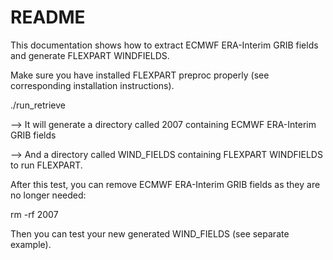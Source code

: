 # README #

This documentation shows how to extract ECMWF ERA-Interim GRIB fields and generate FLEXPART WINDFIELDS. 


Make sure you have installed FLEXPART preproc properly (see corresponding installation instructions).

./run_retrieve

--> It will generate a directory called 2007 containing ECMWF ERA-Interim GRIB fields

--> And a directory called WIND_FIELDS containing FLEXPART WINDFIELDS to run FLEXPART.

After this test, you can remove ECMWF ERA-Interim GRIB fields as they are no longer needed:

rm -rf 2007

Then you can test your new generated WIND_FIELDS (see separate example).

